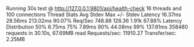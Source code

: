 Running 30s test @ http://127.0.0.1:9801/api/health-check
  16 threads and 100 connections
  Thread Stats   Avg      Stdev     Max   +/- Stdev
    Latency    16.37ms   28.56ms 213.02ms   90.07%
    Req/Sec   748.88    126.36     1.91k    67.88%
  Latency Distribution
     50%    6.75ms
     75%    7.89ms
     90%   44.08ms
     99%  137.61ms
  358480 requests in 30.10s, 67.69MB read
Requests/sec:  11910.27
Transfer/sec:      2.25MB
